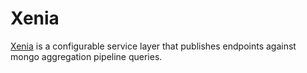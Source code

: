 # Xenia

[Xenia](https://github.com/coralproject/xenia) is a configurable service layer that publishes endpoints against mongo aggregation pipeline queries.
